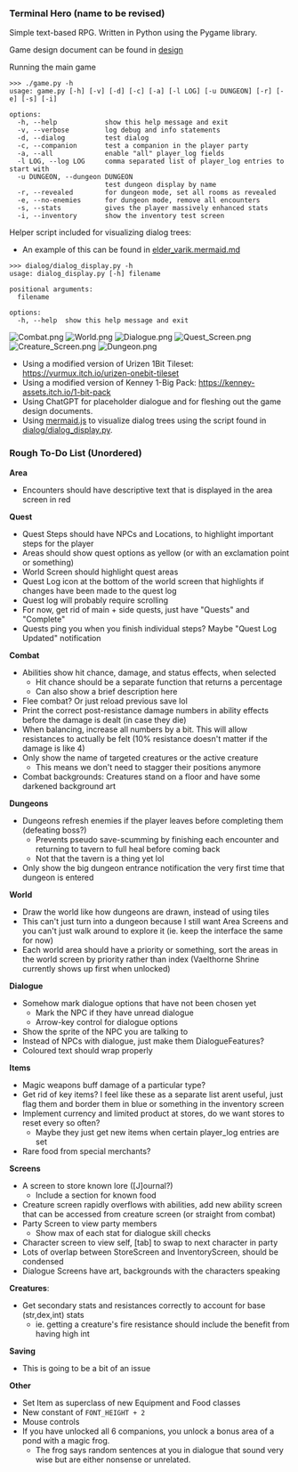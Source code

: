 ### Terminal Hero (name to be revised)
Simple text-based RPG. Written in Python using the Pygame library.

Game design document can be found in [design](design/)

Running the main game 
```
>>> ./game.py -h
usage: game.py [-h] [-v] [-d] [-c] [-a] [-l LOG] [-u DUNGEON] [-r] [-e] [-s] [-i]

options:
  -h, --help            show this help message and exit
  -v, --verbose         log debug and info statements
  -d, --dialog          test dialog
  -c, --companion       test a companion in the player party
  -a, --all             enable "all" player_log fields
  -l LOG, --log LOG     comma separated list of player_log entries to start with
  -u DUNGEON, --dungeon DUNGEON
                        test dungeon display by name
  -r, --revealed        for dungeon mode, set all rooms as revealed
  -e, --no-enemies      for dungeon mode, remove all encounters
  -s, --stats           gives the player massively enhanced stats
  -i, --inventory       show the inventory test screen
```

Helper script included for visualizing dialog trees:
-  An example of this can be found in [elder_varik.mermaid.md](resources/examples/elder_varik.mermaid.md)
```
>>> dialog/dialog_display.py -h
usage: dialog_display.py [-h] filename

positional arguments:
  filename

options:
  -h, --help  show this help message and exit
```

![Combat.png](resources/screenshots/combat.png)
![World.png](resources/screenshots/world.png)
![Dialogue.png](resources/screenshots/dialogue.png)
![Quest_Screen.png](resources/screenshots/quest_screen.png)
![Creature_Screen.png](resources/screenshots/creature_screen.png)
![Dungeon.png](resources/screenshots/dungeon.png)

- Using a modified version of Urizen 1Bit Tileset: https://vurmux.itch.io/urizen-onebit-tileset
- Using a modified version of Kenney 1-Big Pack: https://kenney-assets.itch.io/1-bit-pack
- Using ChatGPT for placeholder dialogue and for fleshing out the game design documents.
- Using [mermaid.js](https://mermaid.js.org/) to visualize dialog trees using the script found in [dialog/dialog_display.py](dialog/dialog_display.py).

### Rough To-Do List (Unordered)
**Area**
- Encounters should have descriptive text that is displayed in the area screen in red

**Quest**
- Quest Steps should have NPCs and Locations, to highlight important steps for the player
- Areas should show quest options as yellow (or with an exclamation point or something)
- World Screen should highlight quest areas
- Quest Log icon at the bottom of the world screen that highlights if changes have been made to the quest log
- Quest log will probably require scrolling
- For now, get rid of main + side quests, just have "Quests" and "Complete"
- Quests ping you when you finish individual steps? Maybe "Quest Log Updated" notification

**Combat**
- Abilities show hit chance, damage, and status effects, when selected
  - Hit chance should be a separate function that returns a percentage
  - Can also show a brief description here
- Flee combat? Or just reload previous save lol
- Print the correct post-resistance damage numbers in ability effects before the damage is dealt (in case they die)
- When balancing, increase all numbers by a bit. This will allow resistances to actually be felt (10% resistance doesn't matter if the damage is like 4)
- Only show the name of targeted creatures or the active creature
  - This means we don't need to stagger their positions anymore
- Combat backgrounds: Creatures stand on a floor and have some darkened background art

**Dungeons**
- Dungeons refresh enemies if the player leaves before completing them (defeating boss?)
  - Prevents pseudo save-scumming by finishing each encounter and returning to tavern to full heal before coming back
  - Not that the tavern is a thing yet lol
- Only show the big dungeon entrance notification the very first time that dungeon is entered

**World**
- Draw the world like how dungeons are drawn, instead of using tiles
- This can't just turn into a dungeon because I still want Area Screens and you can't just walk around to explore it (ie. keep the interface the same for now)
- Each world area should have a priority or something, sort the areas in the world screen by priority rather than index (Vaelthorne Shrine currently shows up first when unlocked)

**Dialogue**
- Somehow mark dialogue options that have not been chosen yet
    - Mark the NPC if they have unread dialogue
    - Arrow-key control for dialogue options
- Show the sprite of the NPC you are talking to
- Instead of NPCs with dialogue, just make them DialogueFeatures?
- Coloured text should wrap properly

**Items**
- Magic weapons buff damage of a particular type?
- Get rid of key items? I feel like these as a separate list arent useful, just flag them and border them in blue or something in the inventory screen
- Implement currency and limited product at stores, do we want stores to reset every so often?
  - Maybe they just get new items when certain player_log entries are set
- Rare food from special merchants?

**Screens**
- A screen to store known lore ([J]ournal?)
  - Include a section for known food
- Creature screen rapidly overflows with abilities, add new ability screen that can be accessed from creature screen (or straight from combat)
- Party Screen to view party members
  - Show max of each stat for dialogue skill checks
- Character screen to view self, [tab] to swap to next character in party
- Lots of overlap between StoreScreen and InventoryScreen, should be condensed
- Dialogue Screens have art, backgrounds with the characters speaking

**Creatures**:
- Get secondary stats and resistances correctly to account for base (str,dex,int) stats
  - ie. getting a creature's fire resistance should include the benefit from having high int

**Saving**
- This is going to be a bit of an issue

**Other**
- Set Item as superclass of new Equipment and Food classes
- New constant of `FONT_HEIGHT + 2`
- Mouse controls
- If you have unlocked all 6 companions, you unlock a bonus area of a pond with a magic frog.
  - The frog says random sentences at you in dialogue that sound very wise but are either nonsense or unrelated.
